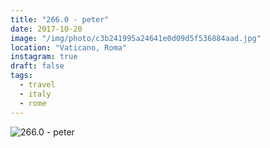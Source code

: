 ```yaml
---
title: "266.0 - peter"
date: 2017-10-20
image: "/img/photo/c3b241995a24641e0d09d5f536884aad.jpg"
location: "Vaticano, Roma"
instagram: true
draft: false
tags:
  - travel
  - italy
  - rome
---
```


![266.0 - peter](/img/photo/c3b241995a24641e0d09d5f536884aad.jpg)
